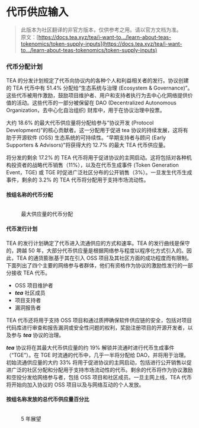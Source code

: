 # 代币供应输入

> 此版本为社区翻译的非官方版本，仅供参考之用。请以官方文档为准。\
> 原文：[https://docs.tea.xyz/tea/i-want-to.../learn-about-teas-tokenomics/token-supply-inputs](https://docs.tea.xyz/tea/i-want-to.../learn-about-teas-tokenomics/token-supply-inputs)

### 代币分配计划

TEA 的分发计划规定了代币向协议内的各种个人和利益相关者的发行。协议创建的 TEA 代币中有 51.4% 分配给“生态系统与治理 (Ecosystem & Governance)”。这些代币被用作激励，鼓励项目维护者、用户和支持者执行为去中心化网络提供价值的活动。这些代币的一部分被保留在 DAO (Decentralized Autonomous Organization，去中心化自治组织) 财库中，用于在协议治理中投票。&#x20;

大约 18.6% 的最大代币供应量将分配给参与“协议开发 (Protocol Development)”的核心贡献者。这一分配用于促进 tea 协议的持续发展，这将有助于开源软件 (OSS) 生态系统的可持续性。“早期支持者与顾问 (Early Supporters & Advisors)”将获得大约 12.7% 的最大 TEA 代币供应量。&#x20;

将分发的剩余 17.2% 的 TEA 代币将用于促进协议的主网启动。这将包括对各种机构投资者的战略代币销售（11%），以及在代币生成事件 (Token Generation Event，TGE) 或 TGE 时促进广泛社区分布的公开销售（3%）。一旦发生代币生成事件，剩余的 3.2% 的 TEA 代币将分配用于支持市场流动性。

#### 按组名称的代币分配

<figure><img src="https://3892031264-files.gitbook.io/~/files/v0/b/gitbook-x-prod.appspot.com/o/spaces%2FqiGksQPlVqufGUphG22z%2Fuploads%2FHB3SGbPtUthWbtfZojd8%2FToken%20Allocation-Updated.svg?alt=media&#x26;token=0aea56c0-b164-48bb-862d-96bd9721c16e" alt=""><figcaption><p>最大供应量的代币分配</p></figcaption></figure>

#### 代币发行计划

TEA 的发行计划确定了代币进入流通供应的方式和速率。TEA 的发行曲线是保守的，跨越 50 年，大部分代币供应量是根据网络参与程度以程序化方式引入的。因此，TEA 的通货膨胀基于其在引入 OSS 项目及其社区方面的成功程度而有限制。下面列出了四个主要的网络参与者群体，他们有资格作为协议的激励性发行的一部分接收 TEA 代币。

* OSS 项目维护者
* _**tea**_ 社区成员
* 项目支持者
* 漏洞报告者

TEA 代币还将用于支持 OSS 项目和通过质押确保软件供应链的安全，包括对项目代码库进行审查和报告漏洞或安全性问题的权利，奖励注册项目的开源开发者，以及参与 _**tea**_ 协议的治理。

_**tea**_ 协议将在其最大代币供应量的约 19% 解锁并流通时进行代币生成事件（“TGE”）。在 TGE 时流通的代币中，几乎一半将分配给 DAO，并将用于治理。初始流通供应量的大约 33% 将用于促进协议的主网启动，包括进行公开销售以促进广泛的社区分配和分配用于支持市场流动性的代币。剩余的代币将作为协议激励和空投分发给网络参与者，包括 OSS 项目和社区成员。一旦主网上线，TEA 代币将开始向加入协议的 OSS 项目以及与网络互动的个人发放。

#### 按组名称发放的总代币供应量百分比

<figure><img src="https://3892031264-files.gitbook.io/~/files/v0/b/gitbook-x-prod.appspot.com/o/spaces%2FqiGksQPlVqufGUphG22z%2Fuploads%2F1lUbNso6136Nhmg40iNG%2FteaemissionsScreenshot%202023-11-30%20211502.png?alt=media&#x26;token=b3bddf26-8282-4c4b-b1b0-74d5d0f98259" alt=""><figcaption><p>5 年展望</p></figcaption></figure>

